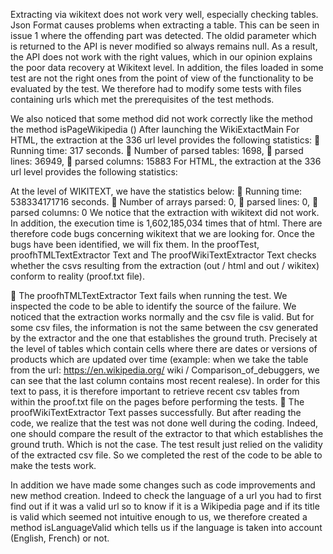 

Extracting via wikitext does not work very well, especially checking tables. Json Format causes problems when extracting a table. This can be seen in issue 1 where the offending part was detected. The oldid parameter which is returned to the API is never modified so always remains null. As a result, the API does not work with the right values, which in our opinion explains the poor data recovery at Wikitext level. In addition, the files loaded in some test are not the right ones from the point of view of the functionality to be evaluated by the test. We therefore had to modify some tests with files containing urls which met the prerequisites of the test methods.

We also noticed that some method did not work correctly like the method the method isPageWikipedia ()
After launching the WikiExtactMain
For HTML, the extraction at the 336 url level provides the following statistics:
 Running time: 317 seconds.
 Number of parsed tables: 1698,
 parsed lines: 36949,
 parsed columns: 15883
For HTML, the extraction at the 336 url level provides the following statistics:

At the level of WIKITEXT, we have the statistics below:
 Running time: 538334171716 seconds.
 Number of arrays parsed: 0,
 parsed lines: 0,
 parsed columns: 0
We notice that the extraction with wikitext did not work. In addition, the execution time is 1,602,185,034 times that of html.
There are therefore code bugs concerning wikitext that we are looking for. Once the bugs have been identified, we will fix them.
In the proofTest, proofhTMLTextExtractor Text and The proofWikiTextExtractor Text checks whether the csvs resulting from the extraction (out / html and out / wikitex) conform to reality (proof.txt file).

 The proofhTMLTextExtractor Text fails when running the test. We inspected the code to be able to identify the source of the failure.
We noticed that the extraction works normally and the csv file is valid. But for some csv files, the information is not the same between the csv generated by the extractor and the one that establishes the ground truth. Precisely at the level of tables which contain cells where there are dates or versions of products which are updated over time (example: when we take the table from the url: https://en.wikipedia.org/ wiki / Comparison_of_debuggers, we can see that the last column contains most recent realese).
In order for this text to pass, it is therefore important to retrieve recent csv tables from within the proof.txt file on the pages before performing the tests.
 The proofWikiTextExtractor Text passes successfully. But after reading the code, we realize that the test was not done well during the coding. Indeed, one should compare the result of the extractor to that which establishes the ground truth. Which is not the case. The test result just relied on the validity of the extracted csv file.
So we completed the rest of the code to be able to make the tests work.

In addition we have made some changes such as code improvements and new method creation. Indeed to check the language of a url you had to first find out if it was a valid url so to know if it is a Wikipedia page and if its title is valid which seemed not intuitive enough to us, we therefore created a method isLanguageValid which tells us if the language is taken into account (English, French) or not.
  